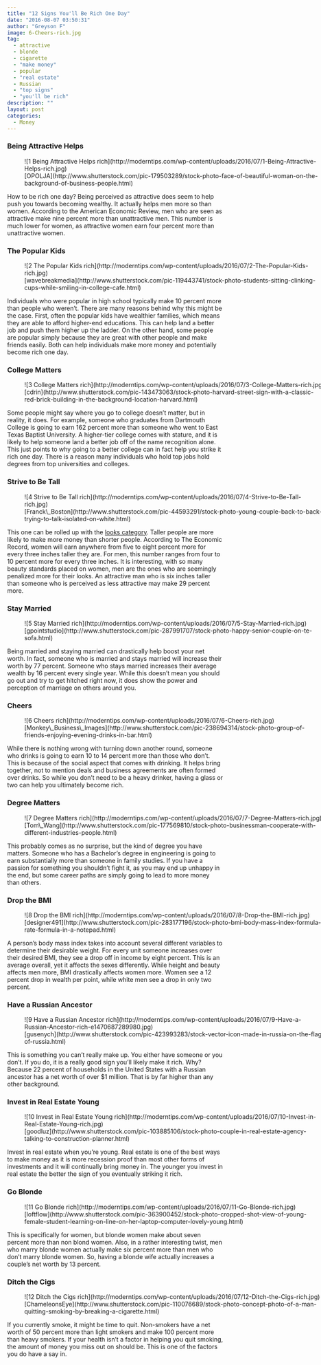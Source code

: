 ```yaml
---
title: "12 Signs You'll Be Rich One Day"
date: "2016-08-07 03:50:31"
author: "Greyson F"
image: 6-Cheers-rich.jpg
tag:
  - attractive
  - blonde
  - cigarette
  - "make money"
  - popular
  - "real estate"
  - Russian
  - "top signs"
  - "you'll be rich"
description: ""
layout: post
categories:
  - Money
---
```


### Being Attractive Helps

<figure aria-describedby="caption-attachment-3991" class="wp-caption alignnone" id="attachment_3991" style="width: 700px">![1 Being Attractive Helps rich](http://moderntips.com/wp-content/uploads/2016/07/1-Being-Attractive-Helps-rich.jpg)<figcaption class="wp-caption-text" id="caption-attachment-3991">[OPOLJA](http://www.shutterstock.com/pic-179503289/stock-photo-face-of-beautiful-woman-on-the-background-of-business-people.html)</figcaption></figure>

How to be rich one day? Being perceived as attractive does seem to help push you towards becoming wealthy. It actually helps men more so than women. According to the American Economic Review, men who are seen as attractive make nine percent more than unattractive men. This number is much lower for women, as attractive women earn four percent more than unattractive women.

### The Popular Kids

<figure aria-describedby="caption-attachment-3992" class="wp-caption alignnone" id="attachment_3992" style="width: 700px">![2 The Popular Kids rich](http://moderntips.com/wp-content/uploads/2016/07/2-The-Popular-Kids-rich.jpg)<figcaption class="wp-caption-text" id="caption-attachment-3992">[wavebreakmedia](http://www.shutterstock.com/pic-119443741/stock-photo-students-sitting-clinking-cups-while-smiling-in-college-cafe.html)</figcaption></figure>

Individuals who were popular in high school typically make 10 percent more than people who weren’t. There are many reasons behind why this might be the case. First, often the popular kids have wealthier families, which means they are able to afford higher-end educations. This can help land a better job and push them higher up the ladder. On the other hand, some people are popular simply because they are great with other people and make friends easily. Both can help individuals make more money and potentially become rich one day.

### College Matters

<figure aria-describedby="caption-attachment-3993" class="wp-caption alignnone" id="attachment_3993" style="width: 700px">![3 College Matters rich](http://moderntips.com/wp-content/uploads/2016/07/3-College-Matters-rich.jpg)<figcaption class="wp-caption-text" id="caption-attachment-3993">[cdrin](http://www.shutterstock.com/pic-143473063/stock-photo-harvard-street-sign-with-a-classic-red-brick-building-in-the-background-location-harvard.html)</figcaption></figure>

Some people might say where you go to college doesn’t matter, but in reality, it does. For example, someone who graduates from Dartmouth College is going to earn 162 percent more than someone who went to East Texas Baptist University. A higher-tier college comes with stature, and it is likely to help someone land a better job off of the name recognition alone. This just points to why going to a better college can in fact help you strike it rich one day. There is a reason many individuals who hold top jobs hold degrees from top universities and colleges.

### Strive to Be Tall

<figure aria-describedby="caption-attachment-3994" class="wp-caption alignnone" id="attachment_3994" style="width: 700px">![4 Strive to Be Tall rich](http://moderntips.com/wp-content/uploads/2016/07/4-Strive-to-Be-Tall-rich.jpg)<figcaption class="wp-caption-text" id="caption-attachment-3994">[Franck\_Boston](http://www.shutterstock.com/pic-44593291/stock-photo-young-couple-back-to-back-trying-to-talk-isolated-on-white.html)</figcaption></figure>

This one can be rolled up with the [looks category](http://www.businessinsider.com/15-signs-you-will-be-rich-2010-10?op=1). Taller people are more likely to make more money than shorter people. According to The Economic Record, women will earn anywhere from five to eight percent more for every three inches taller they are. For men, this number ranges from four to 10 percent more for every three inches. It is interesting, with so many beauty standards placed on women, men are the ones who are seemingly penalized more for their looks. An attractive man who is six inches taller than someone who is perceived as less attractive may make 29 percent more.

### Stay Married

<figure aria-describedby="caption-attachment-3995" class="wp-caption alignnone" id="attachment_3995" style="width: 700px">![5 Stay Married rich](http://moderntips.com/wp-content/uploads/2016/07/5-Stay-Married-rich.jpg)<figcaption class="wp-caption-text" id="caption-attachment-3995">[gpointstudio](http://www.shutterstock.com/pic-287991707/stock-photo-happy-senior-couple-on-te-sofa.html)</figcaption></figure>

Being married and staying married can drastically help boost your net worth. In fact, someone who is married and stays married will increase their worth by 77 percent. Someone who stays married increases their average wealth by 16 percent every single year. While this doesn’t mean you should go out and try to get hitched right now, it does show the power and perception of marriage on others around you.

### Cheers

<figure aria-describedby="caption-attachment-3996" class="wp-caption alignnone" id="attachment_3996" style="width: 700px">![6 Cheers rich](http://moderntips.com/wp-content/uploads/2016/07/6-Cheers-rich.jpg)<figcaption class="wp-caption-text" id="caption-attachment-3996">[Monkey\_Business\_Images](http://www.shutterstock.com/pic-238694314/stock-photo-group-of-friends-enjoying-evening-drinks-in-bar.html)</figcaption></figure>

While there is nothing wrong with turning down another round, someone who drinks is going to earn 10 to 14 percent more than those who don’t. This is because of the social aspect that comes with drinking. It helps bring together, not to mention deals and business agreements are often formed over drinks. So while you don’t need to be a heavy drinker, having a glass or two can help you ultimately become rich.

### Degree Matters

<figure aria-describedby="caption-attachment-3997" class="wp-caption alignnone" id="attachment_3997" style="width: 700px">![7 Degree Matters rich](http://moderntips.com/wp-content/uploads/2016/07/7-Degree-Matters-rich.jpg)<figcaption class="wp-caption-text" id="caption-attachment-3997">[Tom\_Wang](http://www.shutterstock.com/pic-177569810/stock-photo-businessman-cooperate-with-different-industries-people.html)</figcaption></figure>

This probably comes as no surprise, but the kind of degree you have matters. Someone who has a Bachelor’s degree in engineering is going to earn substantially more than someone in family studies. If you have a passion for something you shouldn’t fight it, as you may end up unhappy in the end, but some career paths are simply going to lead to more money than others.

### Drop the BMI

<figure aria-describedby="caption-attachment-3998" class="wp-caption alignnone" id="attachment_3998" style="width: 700px">![8 Drop the BMI rich](http://moderntips.com/wp-content/uploads/2016/07/8-Drop-the-BMI-rich.jpg)<figcaption class="wp-caption-text" id="caption-attachment-3998">[designer491](http://www.shutterstock.com/pic-283177196/stock-photo-bmi-body-mass-index-formula-rate-formula-in-a-notepad.html)</figcaption></figure>

A person’s body mass index takes into account several different variables to determine their desirable weight. For every unit someone increases over their desired BMI, they see a drop off in income by eight percent. This is an average overall, yet it affects the sexes differently. While height and beauty affects men more, BMI drastically affects women more. Women see a 12 percent drop in wealth per point, while white men see a drop in only two percent.

### Have a Russian Ancestor

<figure aria-describedby="caption-attachment-3999" class="wp-caption alignnone" id="attachment_3999" style="width: 700px">![9 Have a Russian Ancestor rich](http://moderntips.com/wp-content/uploads/2016/07/9-Have-a-Russian-Ancestor-rich-e1470687289980.jpg)<figcaption class="wp-caption-text" id="caption-attachment-3999">[gusenych](http://www.shutterstock.com/pic-423993283/stock-vector-icon-made-in-russia-on-the-flag-of-russia.html)  
</figcaption></figure>

This is something you can’t really make up. You either have someone or you don’t. If you do, it is a really good sign you’ll likely make it rich. Why? Because 22 percent of households in the United States with a Russian ancestor has a net worth of over $1 million. That is by far higher than any other background.

### Invest in Real Estate Young

<figure aria-describedby="caption-attachment-4000" class="wp-caption alignnone" id="attachment_4000" style="width: 700px">![10 Invest in Real Estate Young rich](http://moderntips.com/wp-content/uploads/2016/07/10-Invest-in-Real-Estate-Young-rich.jpg)<figcaption class="wp-caption-text" id="caption-attachment-4000">[goodluz](http://www.shutterstock.com/pic-103885106/stock-photo-couple-in-real-estate-agency-talking-to-construction-planner.html)</figcaption></figure>

Invest in real estate when you’re young. Real estate is one of the best ways to make money as it is more recession proof than most other forms of investments and it will continually bring money in. The younger you invest in real estate the better the sign of you eventually striking it rich.

### Go Blonde

<figure aria-describedby="caption-attachment-4001" class="wp-caption alignnone" id="attachment_4001" style="width: 700px">![11 Go Blonde rich](http://moderntips.com/wp-content/uploads/2016/07/11-Go-Blonde-rich.jpg)<figcaption class="wp-caption-text" id="caption-attachment-4001">[loftflow](http://www.shutterstock.com/pic-363900452/stock-photo-cropped-shot-view-of-young-female-student-learning-on-line-on-her-laptop-computer-lovely-young.html)</figcaption></figure>

This is specifically for women, but blonde women make about seven percent more than non blond women. Also, in a rather interesting twist, men who marry blonde women actually make six percent more than men who don’t marry blonde women. So, having a blonde wife actually increases a couple’s net worth by 13 percent.

### Ditch the Cigs

<figure aria-describedby="caption-attachment-4002" class="wp-caption alignnone" id="attachment_4002" style="width: 700px">![12 Ditch the Cigs rich](http://moderntips.com/wp-content/uploads/2016/07/12-Ditch-the-Cigs-rich.jpg)<figcaption class="wp-caption-text" id="caption-attachment-4002">[ChameleonsEye](http://www.shutterstock.com/pic-110076689/stock-photo-concept-photo-of-a-man-quitting-smoking-by-breaking-a-cigarette.html)</figcaption></figure>

If you currently smoke, it might be time to quit. Non-smokers have a net worth of 50 percent more than light smokers and make 100 percent more than heavy smokers. If your health isn’t a factor in helping you quit smoking, the amount of money you miss out on should be. This is one of the factors you do have a say in.
